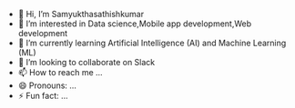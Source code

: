 - 👋 Hi, I’m Samyukthasathishkumar
- 👀 I’m interested in Data science,Mobile app development,Web development
- 🌱 I’m currently learning Artificial Intelligence (AI) and Machine Learning (ML)
- 💞️ I’m looking to collaborate on Slack
- 📫 How to reach me ...
- 😄 Pronouns: ...
- ⚡ Fun fact: ...

<!---
Saisamyuktha17/Saisamyuktha17 is a ✨ special ✨ repository because its `README.md` (this file) appears on your GitHub profile.
You can click the Preview link to take a look at your changes.
--->
